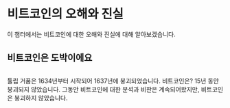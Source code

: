 # 비트코인의 오해와 진실
이 챕터에서는 비트코인에 대한 오해와 진실에 대해 알아보겠습니다.

## 비트코인은 도박이에요

## 

튤립 거품은 1634년부터 시작되어 1637년에 붕괴되었습니다. 비트코인은? 15년 동안 붕괴되지 않았습니다. 그동안 비트코인에 대한 분석과 비판은 계속되어왔지만, 비트코인은 붕괴하지 않았습니다.